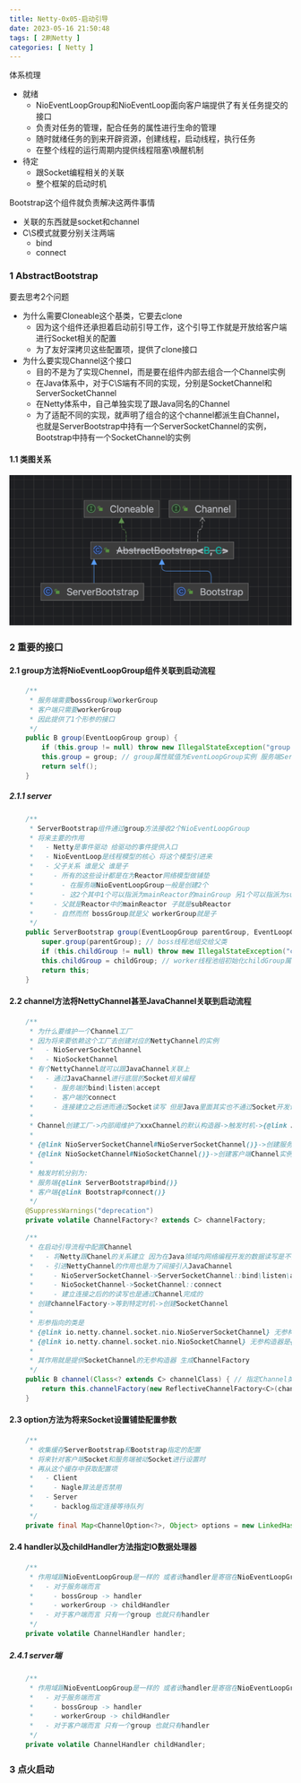 ```yaml
---
title: Netty-0x05-启动引导
date: 2023-05-16 21:50:48
tags: [ 2刷Netty ]
categories: [ Netty ]
---
```


体系梳理

* 就绪
  * NioEventLoopGroup和NioEventLoop面向客户端提供了有关任务提交的接口
  * 负责对任务的管理，配合任务的属性进行生命的管理
  * 随时就绪任务的到来开辟资源，创建线程，启动线程，执行任务
  * 在整个线程的运行周期内提供线程阻塞\唤醒机制
* 待定
  * 跟Socket编程相关的关联
  * 整个框架的启动时机

Bootstrap这个组件就负责解决这两件事情

* 关联的东西就是socket和channel
* C\S模式就要分别关注两端
  * bind
  * connect

### 1 AbstractBootstrap

要去思考2个问题

* 为什么需要Cloneable这个基类，它要去clone
  * 因为这个组件还承担着启动前引导工作，这个引导工作就是开放给客户端进行Socket相关的配置
  * 为了友好深拷贝这些配置项，提供了clone接口
* 为什么要实现Channel这个接口
  * 目的不是为了实现Chennel，而是要在组件内部去组合一个Channel实例
  * 在Java体系中，对于C\S端有不同的实现，分别是SocketChannel和ServerSocketChannel
  * 在Netty体系中，自己单独实现了跟Java同名的Channel
  * 为了适配不同的实现，就声明了组合的这个channel都派生自Channel，也就是ServerBootstrap中持有一个ServerSocketChannel的实例，Bootstrap中持有一个SocketChannel的实例

#### 1.1 类图关系

![](Netty-0x05-启动引导/image-20230517214314288.png)

### 2 重要的接口

#### 2.1 group方法将NioEventLoopGroup组件关联到启动流程

```java
    /**
     * 服务端需要bossGroup和workerGroup
     * 客户端只需要workerGroup
     * 因此提供了1个形参的接口
     */
    public B group(EventLoopGroup group) {
        if (this.group != null) throw new IllegalStateException("group set already");
        this.group = group; // group属性赋值为EventLoopGroup实例 服务端ServerBootstrap传进来的是bossGroup 客户端Bootstrap传进来的是group
        return self();
    }
```

##### 2.1.1 server

```java
    /**
     * ServerBootstrap组件通过group方法接收2个NioEventLoopGroup
     * 将来主要的作用
     *   - Netty是事件驱动 给驱动的事件提供入口
     *   - NioEventLoop是线程模型的核心 将这个模型引进来
     *   - 父子关系 谁是父 谁是子
     *     - 所有的这些设计都是在为Reactor网络模型做铺垫
     *       - 在服务端NioEventLoopGroup一般是创建2个
     *       - 这2个其中1个可以指派为mainReactor的mainGroup 另1个可以指派为subReactor的subGroup
     *     - 父就是Reactor中的mainReactor 子就是subReactor
     *     - 自然而然 bossGroup就是父 workerGroup就是子
     */
    public ServerBootstrap group(EventLoopGroup parentGroup, EventLoopGroup childGroup) { // 设置线程池
        super.group(parentGroup); // boss线程池组交给父类
        if (this.childGroup != null) throw new IllegalStateException("childGroup set already");
        this.childGroup = childGroup; // worker线程池组初始化childGroup属性
        return this;
    }
```

#### 2.2 channel方法将NettyChannel甚至JavaChannel关联到启动流程

```java
    /**
     * 为什么要维护一个Channel工厂
     * 因为将来要依赖这个工厂去创建对应的NettyChannel的实例
     *   - NioServerSocketChannel
     *   - NioSocketChannel
     * 有个NettyChannel就可以跟JavaChannel关联上
     *   - 通过JavaChannel进行底层的Socket相关编程
     *     - 服务端的bind\listen\accept
     *     - 客户端的connect
     *     - 连接建立之后进而通过Socket读写 但是Java里面其实也不通过Socket开发读写了 而是面向JavaChannel进行读写开发 因此在Netty里面就可以直接面向NettyChannel进行开发读写
     *
     * Channel创建工厂->内部阈维护了xxxChannel的默认构造器->触发时机->{@link AbstractBootstrap#initAndRegister()}->newInstance()方式创建xxxChannel实例
     *
     * {@link NioServerSocketChannel#NioServerSocketChannel()}->创建服务端Chanel实例
     * {@link NioSocketChannel#NioSocketChannel()}->创建客户端Channel实例
     *
     * 触发时机分别为:
     * 服务端{@link ServerBootstrap#bind()}
     * 客户端{@link Bootstrap#connect()}
     */
    @SuppressWarnings("deprecation")
    private volatile ChannelFactory<? extends C> channelFactory;
```



```java
    /**
     * 在启动引导流程中配置Channel
     *   - 将Netty跟Chanel的关系建立 因为在Java领域内网络编程开发的数据读写是不直接面向Socket 所以抽象出来的Channel就是提供给我们做数据读写的
     *   - 引进NettyChannel的作用也是为了间接引入JavaChannel
     *     - NioServerSocketChannel->ServerSocketChannel::bind\listen\accept
     *     - NioSocketChannel->SocketChannel::connect
     *     - 建立连接之后的的读写也是通过Channel完成的
     * 创建channelFactory->等到特定时机->创建SocketChannel
     *
     * 形参指向的类是
     * {@link io.netty.channel.socket.nio.NioServerSocketChannel} 无参构造器是{@link NioServerSocketChannel#NioServerSocketChannel()}
     * {@link io.netty.channel.socket.nio.NioSocketChannel} 无参构造器是{@link NioSocketChannel#NioSocketChannel()}
     *
     * 其作用就是提供SocketChannel的无参构造器 生成ChannelFactory
     */
    public B channel(Class<? extends C> channelClass) { // 指定Channel类型->根据Channel特定实现的无参构造方法->反射创建Channel实例
        return this.channelFactory(new ReflectiveChannelFactory<C>(channelClass)); // NioServerSocket的class对象
    }
```

#### 2.3 option方法为将来Socket设置铺垫配置参数

```java
    /**
     * 收集缓存ServerBootstrap和Bootstrap指定的配置
     * 将来针对客户端Socket和服务端被动Socket进行设置时
     * 再从这个缓存中获取配置项
     *   - Client
     *     - Nagle算法是否禁用
     *   - Server
     *     - backlog指定连接等待队列
     */
    private final Map<ChannelOption<?>, Object> options = new LinkedHashMap<ChannelOption<?>, Object>();
```

#### 2.4  handler以及childHandler方法指定IO数据处理器

```java
    /**
     * 作用域跟NioEventLoopGroup是一样的 或者说handler是寄宿在NioEventLoopGroup 严格来说是寄宿在NioEventLoopGroup的NioEventLoop中
     *   - 对于服务端而言
     *     - bossGroup -> handler
     *     - workerGroup -> childHandler
     *   - 对于客户端而言 只有一个group 也就只有handler
     */
    private volatile ChannelHandler handler;
```

##### 2.4.1 server端

```java
    /**
     * 作用域跟NioEventLoopGroup是一样的 或者说handler是寄宿在NioEventLoopGroup 严格来说是寄宿在NioEventLoopGroup的NioEventLoop中
     *   - 对于服务端而言
     *     - bossGroup -> handler
     *     - workerGroup -> childHandler
     *   - 对于客户端而言 只有一个group 也就只有handler
     */
    private volatile ChannelHandler childHandler;
```

### 3 点火启动